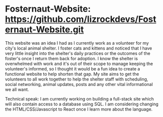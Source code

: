 # Fosternaut-Website: https://github.com/lizrockdevs/Fosternaut-Website.git

This website was an idea I had as I currently work as a volunteer for my city's local animal shelter. I foster cats and kittens and noticed that I have very little insight into the shelter's daily practices or the outcomes of the foster's once I return them back for adoption. I know the shelter is overwhelmed with work and it's out of their scope to manage keeping the volunteer's informed, so I thought it would be a fun idea to create a functional website to help shorten that gap. My site aims to get the volunteers to all work together to help the shelter staff with scheduling, social networking, animal updates, posts and any other vital informational we all want.

Technical speak: I am currently working on building a full-stack site which will also contain access to a database using SQL. I am considering changing the HTML/CSS/Javascript to React once I learn more about the language.

